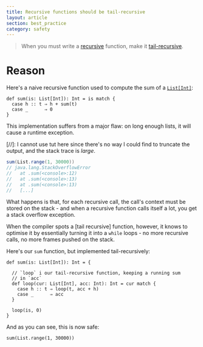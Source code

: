```yaml
---
title: Recursive functions should be tail-recursive
layout: article
section: best_practice
category: safety
---
```


> When you must write a [recursive] function, make it [tail-recursive].

# Reason

Here's a naive recursive function used to compute the sum of a [`List[Int]`][`List`]:

```tut:silent
def sum(is: List[Int]): Int = is match {
  case h :: t ⇒ h + sum(t)
  case _      ⇒ 0
}
```

This implementation suffers from a major flaw: on long enough lists, it will cause a runtime exception.

[//]: I cannot use tut here since there's no way I could find to truncate the output, and the stack trace is *large*.
```scala
sum(List.range(1, 30000))
// java.lang.StackOverflowError
//   at .sum(<console>:12)
//   at .sum(<console>:13)
//   at .sum(<console>:13)
//   [...]
```

What happens is that, for each recursive call, the call's context must be stored on the stack - and when a recursive function calls itself a lot, you get a stack overflow exception.

When the compiler spots a [tail recursive] function, however, it knows to optimise it by essentially turning it into a `while` loops - no more recursive calls, no more frames pushed on the stack.

Here's our `sum` function, but implemented tail-recursively:

```tut:silent
def sum(is: List[Int]): Int = {

  // `loop` i our tail-recursive function, keeping a running sum
  // in `acc`
  def loop(cur: List[Int], acc: Int): Int = cur match {
    case h :: t ⇒ loop(t, acc + h)
    case _      ⇒ acc
  }

  loop(is, 0)
}
```

And as you can see, this is now safe:

```tut:book
sum(List.range(1, 30000))
```

[recursive]:../definitions/recursion.html
[tail-recursive]:../definitions/tail-recursion.html

[`List`]:https://www.scala-lang.org/api/2.12.8/scala/collection/immutable/List.html
